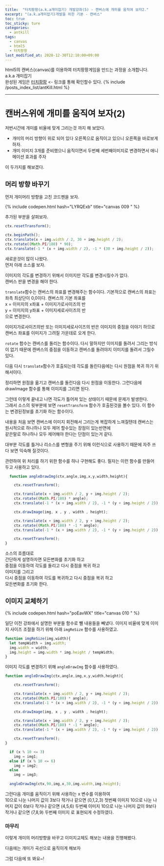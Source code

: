 ```yaml
---
title:  "터치팡팡(a.k.a개미잡기) 개발강좌(5) - 캔버스에 개미를 움직여 보자2."
excerpt: "(a.k.a개미잡기)개발을 위한 기본 - 캔버스"
toc: true
toc_sticky: ture
categories:
  - antkill
tags:
  - canvas
  - html5
  - 터치팡팡
last_modified_at: 2020-12-30T12:10:00+09:00
---
```


html5의 캔버스(canvas)를 이용하여 터치팡팡게임을 만드는 과정을 소개합니다. a.k.a 개미잡기  
완성된 게임은 [터치팡팡](https://mnmsoft.co.kr/content/ant) <- 링크를 통해 확인할수 있다.
{% include /posts_index_list/antKill.html %}

---

# 캔버스위에 개미를 움직여 보자(2)

저번시간에 개미를 비율에 맞게 그리는것 까지 해 보았다.

- 개미의 머리 방향이 위로 되어 있다 오른쪽으로 움직이고 있으니 오른쪽을 바로보게 하자.
- 개미 이미지 3개를 준비했으니 움직이면서 두번째 세번째이미지로 변경하면서 애니메이션 효과를 주자
  
이 두가지를 해보겠다.

## 머리 방향 바꾸기

먼저 개미머리 방향을 고친 코드펜을 보자.

{% include codepen.html hash="LYRQExb" title="canvas 009 " %} 


추가된 부분을 살펴보자.
``` js
ctx.resetTransform();
```

``` js
ctx.beginPath();
ctx.translate(x + img.width / 2, 30 + img.height / 2);
ctx.rotate((Math.PI/180) * 90);
ctx.translate(-1 * (x + img.width / 2), -1 * (30 + img.height / 2));
```

새로운것이 많이 나왔다.  
먼저 아래 소스를 보자.  

이미지의 각도를 변경하기 위해서 이미지만 각도를 변경시킬수가 없다.  
캔버스 판을 변경을 해야 한다.  

`translate`함수는 캔버스의 좌표를 변경해주는 함수이다.
기본적으로 캔버스의 좌표는 좌측 최상단이 0,0이다.
캔버스의 기본 좌표를   
x = 이미지의 x좌표 + 이미지가로사이즈의 반  
y = 이미지의 y좌표 + 이미지세로사이즈의 반  
으로 변경한다.

이미지가로사이즈의반 또는 이미지세로사이즈의 반은 이미지의 중점을 이야기 하므로 
캔버스 좌표를 이미지가 그려질 가운데로 오게 한다.

`rotate` 함수는 캔버스를 돌리는 함수이다.
다시 말하지만 이미지를 돌려서 그리는 방식이 없기 때문에 캔버스의 중점을 이동하고 캔버스를 돌려야지 이미지를 돌려서 그릴수 있다.

다음 다시 `translate`함수가 호출되는데 각도를 돌린다음에는 다시 원점을 복귀 하기 위해서이다.

정리하면 원점을 옮기고 캔버스를 돌린다음 다시 원점을 이동한다.
그런다음에 drawImage 함수를 통해 이미지를 그리면 된다.

그런데 이렇게 끝내고 나면 각도가 틀어져 있는 상태이기 때문에 문제가 발생한다.  
그래서 소스의 윗부분에 보면
`resetTransform` 함수가 호출된것을 볼수 있다.
이 함수는 변경된정보를 초기화 하는 함수이다.

내용을 처음 보면 캔버스에 이미지 회전해서 그리는게 복잡하게 느껴질텐데 캔버스는  
원시적으로 하나하나 모두 제어 할수있는 장점이 있는반면에  
같은말로 하나하나 모두 제어해야 한다는 단점이 있는거 같다.

대부분 각도를 틀거나 리소스를 변형을 주기 위해 이런식으로 사용하기 때문에 자주 쓰다 보면 익숙해 질것이다.

관련하여 위 처리를 하기 위한 함수를 하나 구현해도 좋다.
필자는 이런 함수를 만들어 두고 사용하고 있다.

``` js
  function angleDrawImg(ctx,angle,img,x,y,width,height){

	ctx.resetTransform();

	ctx.translate(x + img.width / 2, y + img.height / 2);
	ctx.rotate((Math.PI/180) * angle);
	ctx.translate(-1 * (x + img.width / 2), -1 * (y + img.height / 2));

	ctx.drawImage(img, x , y , width , height);

	ctx.translate(x + img.width / 2, y + img.height / 2);
	ctx.rotate((Math.PI/180) * -1 * angle);
	ctx.translate(-1 * (x + img.width / 2), -1 * (y + img.height / 2));

	ctx.resetTransform();
}
```

소스의 흐름대로  
간단하게 설명하자면 모든변화를 초기화 하고  
중점을 이동하여 각도를 돌리고 다시 중점을 복귀 하고  
이미지를 그리고  
다시 중점을 이동하여 각도를 복귀하고 다시 중점을 복귀 하고  
모든변화를 초기화 한다.  


## 이미지 교체하기

{% include codepen.html hash="poEavWX" title="canvas 010 " %} 

일단 이전 강좌에서 설명한 부분들 함수로 뺄 내용들을 빼냈다.
이미지 비율에 맞게 이미지 사이즈 조절을 하기 위해 아래  `imgReSize` 함수를 사용하였고.
``` js
function imgReSize(img,width){
  let tempWidth = img.width;
  img.width = width;
  img.height = img.width * img.height / tempWidth;
}
```

이미지 각도를 변경하기 위해 `angleDrawImg` 함수를 사용하였다.
``` js
function angleDrawImg(ctx,angle,img,x,y,width,height){

	ctx.resetTransform();

	ctx.translate(x + img.width / 2, y + img.height / 2);
	ctx.rotate((Math.PI/180) * angle);
	ctx.translate(-1 * (x + img.width / 2), -1 * (y + img.height / 2));

	ctx.drawImage(img, x , y , width , height);

	ctx.translate(x + img.width / 2, y + img.height / 2);
	ctx.rotate((Math.PI/180) * -1 * angle);
	ctx.translate(-1 * (x + img.width / 2), -1 * (y + img.height / 2));

	ctx.resetTransform();
}
```
  
    

``` js
  if (x % 10 <= 3)
    img = img1;
  else if (x % 10 <= 6)
    img = img2;
  else
    img = img3;
    
  angleDrawImg(ctx,90,img,x,30,img.width,img.height);
```

그런다음 개미를 움직이기 위해 사용하는 x 변수를 이용하여  
10으로 나눈 나머지 값이 3보다 작거나 같으면 (0,1,2,3)  첫번째 이미지
10으로 나눈 나머지 값이 6보다 작거나 같으면 (4,5,6)  두번째 이미지
10으로 나눈 나머지 값이 9보다 작거나 같으면 (7,8,9)  두번째 이미지
로 표현되게 수정하였다.


### 마무리 

이렇게 개미의 머리방향을 바꾸고 이미지교체도 해보는 내용을 진행해봤다.

다음에는 개미가 곡선으로 움직이게 해보자

그럼 다음에 또 봐요~!









          





























